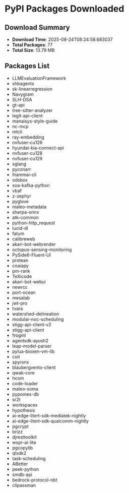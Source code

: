 # PyPI Packages Downloaded

## Download Summary
- **Download Time**: 2025-08-24T08:24:58.683037
- **Total Packages**: 77
- **Total Size**: 13.79 MB

## Packages List
- LLMEvaluationFramework
- shbagents
- sk-linearregression
- Navygram
- SLH-DSA
- gt-api
- tree-sitter-analyzer
- legit-api-client
- manaisys-style-guide
- nc-mcp
- mtcli
- ray-embedding
- nvfuser-cu126
- hyundai-kia-connect-api
- nvfuser-cu128
- nvfuser-cu129
- sglang
- pyconarr
- lhammai-cli
- odsbox
- soa-kafka-python
- vbaf
- z-zephyr
- pyglove
- maleo-metadata
- sherpa-onnx
- atk-common
- python-http_request
- lucid-dl
- fatum
- calibreweb
- akari-bot-webrender
- octopus-sensing-monitoring
- PySide6-Fluent-UI
- protean
- coaiapy
- pm-rank
- TeXicode
- akari-bot-webui
- newrcc
- port-ocean
- mesalab
- jwt-pro
- tvara
- watershed-delineation
- modular-noc-scheduling
- stigg-api-client-v2
- stigg-api-client
- frogml
- agentsdk-ayush2
- leap-model-parser
- pylua-bioxen-vm-lib
- cuti
- spyronx
- blaubergvento-client
- qwak-core
- hcom
- code-loader
- maleo-soma
- pypomes-db
- sr2t
- workspacex
- hypothesis
- ai-edge-litert-sdk-mediatek-nightly
- ai-edge-litert-sdk-qualcomm-nightly
- pgcrypt
- brizz
- djresttoolkit
- wspr-ai-lite
- pgcopylib
- qlsdk2
- task-scheduling
- ABetter
- peek-python
- smdb-api
- bedrock-protocol-nbt
- clipassman
